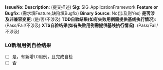**IssueNo**:
**Description**: (提交描述)
**Sig**: SIG_ApplicationFramework
**Feature or Bugfix**: (需求填Feature,缺陷填Bugfix)
**Binary Source**: No(涉及则Yes)
**是否涉及非兼容变更**: (是/否/不涉及)
**TDD自验结果(如有失败用例需提供基线执行情况)**: (Pass/Fail/不涉及)
**XTS自验结果(如有失败用例需提供基线执行情况)**: (Pass/Fail/不涉及)

### L0新增用例自检结果
- [ ] 是，有新增L0用例，且完成自检
- [ ] 否